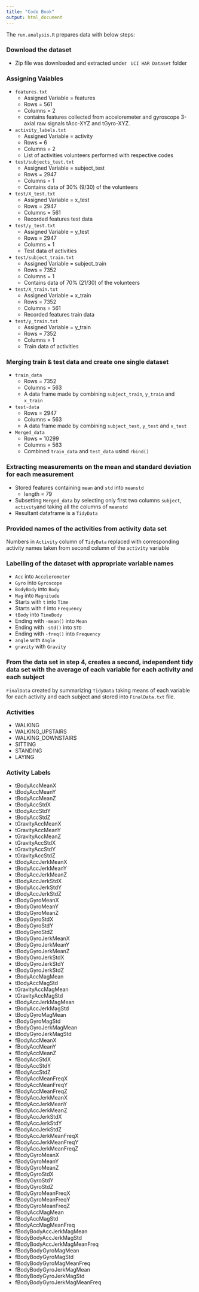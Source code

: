 ```yaml
---
title: "Code Book"
output: html_document
---
```



The ```run.analysis.R``` prepares data with below steps:

### **Download the dataset**

* Zip file was downloaded and extracted under ``` UCI HAR Dataset``` folder

### **Assigning Vaiables**

* `features.txt`
  * Assigned Variable = features
  * Rows = 561
  * Columns = 2
  * contains features collected from acceloremeter and gyroscope 3-axial raw signals    tAcc-XYZ and tGyro-XYZ.
* `activity_labels.txt`
  * Assigned Variable = activity 
  * Rows = 6
  * Columns = 2
  * List of activities volunteers performed with respective codes
* `test/subjects_test.txt`
  * Assigned Variable = subject_test
  * Rows = 2947
  * Columns = 1
  * Contains data of 30% (9/30) of the volunteers 
* `test/X_test.txt`
  * Assigned Variable = x_test
  * Rows = 2947
  * Columns = 561
  * Recorded features test data
* `test/y_test.txt`
  * Assigned Variable = y_test
  * Rows = 2947
  * Columns = 1
  * Test data of activities 
* `test/subject_train.txt`
  * Assigned Variable = subject_train
  * Rows = 7352 
  * Columns = 1
  * Contains data of 70% (21/30) of the volunteers 
* `test/X_train.txt`
  * Assigned Variable = x_train
  * Rows = 7352
  * Columns = 561
  * Recorded features train data
* `test/y_train.txt`
  * Assigned Variable = y_train
  * Rows = 7352
  * Columns = 1
  * Train data of activities 
  
### **Merging train & test data and create one single dataset**

* `train_data`
  * Rows = 7352
  * Columns = 563
  * A data frame made by combining `subject_train`, `y_train` and `x_train` 
* `test-data`
  * Rows = 2947
  * Columns = 563
  * A data frame made by combining `subject_test`, `y_test` and `x_test`
* `Merged_data`
  * Rows = 10299
  * Columns = 563
  * Combined `train_data` and `test_data` usind `rbind()`
  
### **Extracting measurements on the mean and standard deviation for each measurement**

* Stored features containing `mean` and `std` into `meanstd`
  * length = 79
* Subsetting `Merged_data` by selecting only first two columns `subject`, `activity`and taking all the columns of `meanstd`
* Resultant dataframe is a `TidyData`

### **Provided names of the activities from activity data set**

Numbers in `Activity` column of `TidyData` replaced with corresponding activity names taken from second column of the `activity` variable 

### **Labelling of the dataset with appropriate variable names**

* `Acc` into `Accelerometer`
* `Gyro` into `Gyroscope`
* `BodyBody` into `Body`
* `Mag` into `Magnitude`
* Starts with `t` into `Time`
* Starts with `f` into `Frequency`
* `tBody` into `TimeBody`
* Ending with `-mean()` into `Mean`
* Ending with `-std()` into `STD`
* Ending with `-freq()` into `Frequency`
* `angle` with `Angle`
* `gravity` with `Gravity`

### **From the data set in step 4, creates a second, independent tidy data set with the average of each variable for each activity and each subject**

`FinalData` created by summarizing `TidyData` taking means of each variable for each activity and each subject and stored into `FinalData.txt` file.

### **Activities**
* WALKING
* WALKING_UPSTAIRS
* WALKING_DOWNSTAIRS
* SITTING
* STANDING
* LAYING

### **Activity Labels**
* tBodyAccMeanX
* tBodyAccMeanY
* tBodyAccMeanZ
* tBodyAccStdX
* tBodyAccStdY
* tBodyAccStdZ
* tGravityAccMeanX
* tGravityAccMeanY
* tGravityAccMeanZ
* tGravityAccStdX
* tGravityAccStdY
* tGravityAccStdZ
* tBodyAccJerkMeanX
* tBodyAccJerkMeanY
* tBodyAccJerkMeanZ
* tBodyAccJerkStdX
* tBodyAccJerkStdY
* tBodyAccJerkStdZ
* tBodyGyroMeanX
* tBodyGyroMeanY
* tBodyGyroMeanZ
* tBodyGyroStdX
* tBodyGyroStdY
* tBodyGyroStdZ
* tBodyGyroJerkMeanX
* tBodyGyroJerkMeanY
* tBodyGyroJerkMeanZ
* tBodyGyroJerkStdX
* tBodyGyroJerkStdY
* tBodyGyroJerkStdZ
* tBodyAccMagMean
* tBodyAccMagStd
* tGravityAccMagMean
* tGravityAccMagStd
* tBodyAccJerkMagMean
* tBodyAccJerkMagStd
* tBodyGyroMagMean
* tBodyGyroMagStd
* tBodyGyroJerkMagMean
* tBodyGyroJerkMagStd
* fBodyAccMeanX
* fBodyAccMeanY
* fBodyAccMeanZ
* fBodyAccStdX
* fBodyAccStdY
* fBodyAccStdZ
* fBodyAccMeanFreqX
* fBodyAccMeanFreqY
* fBodyAccMeanFreqZ
* fBodyAccJerkMeanX
* fBodyAccJerkMeanY
* fBodyAccJerkMeanZ
* fBodyAccJerkStdX
* fBodyAccJerkStdY
* fBodyAccJerkStdZ
* fBodyAccJerkMeanFreqX
* fBodyAccJerkMeanFreqY
* fBodyAccJerkMeanFreqZ
* fBodyGyroMeanX
* fBodyGyroMeanY
* fBodyGyroMeanZ
* fBodyGyroStdX
* fBodyGyroStdY
* fBodyGyroStdZ
* fBodyGyroMeanFreqX
* fBodyGyroMeanFreqY
* fBodyGyroMeanFreqZ
* fBodyAccMagMean
* fBodyAccMagStd
* fBodyAccMagMeanFreq
* fBodyBodyAccJerkMagMean
* fBodyBodyAccJerkMagStd
* fBodyBodyAccJerkMagMeanFreq
* fBodyBodyGyroMagMean
* fBodyBodyGyroMagStd
* fBodyBodyGyroMagMeanFreq
* fBodyBodyGyroJerkMagMean
* fBodyBodyGyroJerkMagStd
* fBodyBodyGyroJerkMagMeanFreq

